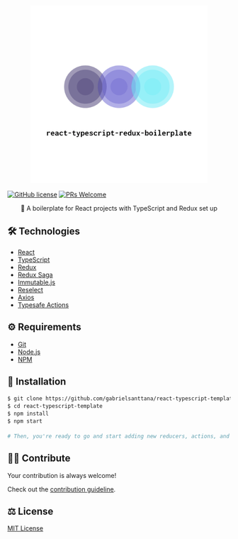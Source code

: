 <div align="center">
  <img src="./.github/logo.png" alt="react-typescript-template" width="400" />
</div>

[![GitHub license](https://img.shields.io/badge/license-MIT-blue.svg)](https://github.com/gabrielsanttana/react-typescript-redux-boilerplate/blob/master/LICENSE) 
[![PRs Welcome](https://img.shields.io/badge/PRs-welcome-brightgreen.svg)](https://github.com/gabrielsanttana/react-typescript-redux-boilerplate/blob/main/CONTRIBUTING.md)

<p align="center">🧬 A boilerplate for React projects with TypeScript and Redux set up</p>

## 🛠️ Technologies

<ul>
  <li><a href="https://reactjs.org/">React</a></li>
  <li><a href="https://www.typescriptlang.org/docs/">TypeScript</a></li>
  <li><a href="https://redux.js.org/">Redux</a></li>
  <li><a href="https://redux-saga.js.org/">Redux Saga</a></li>
  <li><a href="https://immutable-js.github.io/immutable-js/">Immutable.js</a></li>
  <li><a href="https://github.com/reduxjs/reselect">Reselect</a></li>
  <li><a href="https://github.com/axios/axios">Axios</a></li>
<li><a href="https://github.com/piotrwitek/typesafe-actions">Typesafe Actions</a></li>
</ul>

## ⚙️ Requirements

<ul>
  <li><a href="https://git-scm.com/">Git</a></li>
  <li><a href="https://nodejs.org/en/">Node.js</a></li>
  <li><a href="https://www.npmjs.com/">NPM</a></li>
</ul>
</ul>

## 🚀 Installation

```bash
$ git clone https://github.com/gabrielsanttana/react-typescript-template
$ cd react-typescript-template
$ npm install
$ npm start

# Then, you're ready to go and start adding new reducers, actions, and sagas to your project!
```

## 💁🏽 Contribute

Your contribution is always welcome!

Check out the [contribution guideline](https://github.com/gabrielsanttana/react-typescript-template/blob/main/CONTRIBUTING.md).

## ⚖️ License

[MIT License](https://github.com/gabrielsanttana/react-typescript-template/blob/main/LICENSE)
